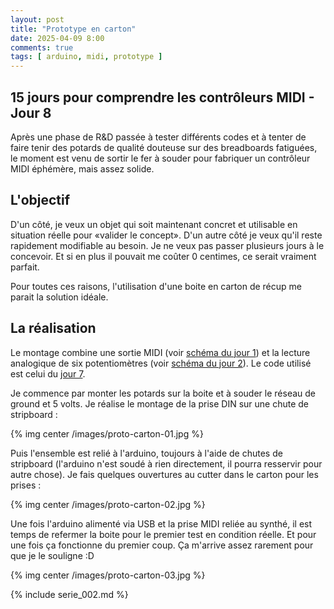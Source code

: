 ```yaml
---
layout: post
title: "Prototype en carton"
date: 2025-04-09 8:00
comments: true
tags: [ arduino, midi, prototype ]
---
```


## 15 jours pour comprendre les contrôleurs MIDI - Jour 8

Après une phase de R&D passée à tester différents codes et à tenter de faire tenir des potards
de qualité douteuse sur des breadboards fatiguées, le moment est venu de sortir
le fer à souder pour fabriquer un contrôleur MIDI éphémère, mais assez solide.

<!-- more -->

## L'objectif

D'un côté, je veux un objet qui soit maintenant concret et utilisable en situation réelle pour «valider
le concept». D'un autre côté je veux qu'il reste rapidement modifiable au
besoin. Je ne veux pas passer plusieurs jours à le concevoir. Et si en plus il pouvait me
coûter 0 centimes, ce serait vraiment parfait.

Pour toutes ces raisons, l'utilisation d'une boite en carton de récup me parait
la solution idéale.

## La réalisation

Le montage combine une sortie MIDI (voir [schéma du jour 1](/blog/2025/03/31/envoyer-une-note-par-le-cable-midi/)) et la lecture
analogique de six potentiomètres (voir [schéma du jour 2](/blog/2025/04/01/lire-un-potentiometre/)). Le code utilisé
est celui du [jour 7](/blog/2025/04/08/six-potentiometres-code-objet/).

Je commence par monter les potards sur la boite et à souder le réseau de
ground et 5 volts. Je réalise le montage de la prise DIN sur une chute de
stripboard :

{% img center /images/proto-carton-01.jpg %}

Puis l'ensemble est relié à l'arduino, toujours à l'aide de chutes de stripboard
(l'arduino n'est soudé à rien directement, il pourra resservir pour autre chose). Je fais
quelques ouvertures au cutter dans le carton pour les prises :

{% img center /images/proto-carton-02.jpg %}

Une fois l'arduino alimenté via USB et la prise MIDI reliée au synthé, il est
temps de refermer la boite pour le premier test en condition réelle. Et pour
une fois ça fonctionne du premier coup. Ça m'arrive assez rarement pour que je
le souligne :D

{% img center /images/proto-carton-03.jpg %}

{% include serie_002.md %}
